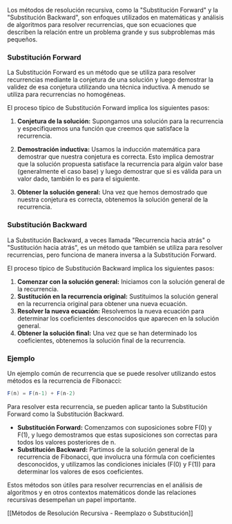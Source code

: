 Los métodos de resolución recursiva, como la "Substitución Forward" y la "Substitución Backward", son enfoques utilizados en matemáticas y análisis de algoritmos para resolver recurrencias, que son ecuaciones que describen la relación entre un problema grande y sus subproblemas más pequeños.

### Substitución Forward

La Substitución Forward es un método que se utiliza para resolver recurrencias mediante la conjetura de una solución y luego demostrar la validez de esa conjetura utilizando una técnica inductiva. A menudo se utiliza para recurrencias no homogéneas.

El proceso típico de Substitución Forward implica los siguientes pasos:

1. **Conjetura de la solución:** Supongamos una solución para la recurrencia y especifiquemos una función que creemos que satisface la recurrencia.    
2. **Demostración inductiva:** Usamos la inducción matemática para demostrar que nuestra conjetura es correcta. Esto implica demostrar que la solución propuesta satisface la recurrencia para algún valor base (generalmente el caso base) y luego demostrar que si es válida para un valor dado, también lo es para el siguiente.

3. **Obtener la solución general:** Una vez que hemos demostrado que nuestra conjetura es correcta, obtenemos la solución general de la recurrencia.

### Substitución Backward

La Substitución Backward, a veces llamada "Recurrencia hacia atrás" o "Sustitución hacia atrás", es un método que también se utiliza para resolver recurrencias, pero funciona de manera inversa a la Substitución Forward.

El proceso típico de Substitución Backward implica los siguientes pasos:

1. **Comenzar con la solución general:** Iniciamos con la solución general de la recurrencia.
2. **Sustitución en la recurrencia original:** Sustituimos la solución general en la recurrencia original para obtener una nueva ecuación.
3. **Resolver la nueva ecuación:** Resolvemos la nueva ecuación para determinar los coeficientes desconocidos que aparecen en la solución general.
4. **Obtener la solución final:** Una vez que se han determinado los coeficientes, obtenemos la solución final de la recurrencia.

### Ejemplo

Un ejemplo común de recurrencia que se puede resolver utilizando estos métodos es la recurrencia de Fibonacci:

``` java
F(n) = F(n-1) + F(n-2)
```

Para resolver esta recurrencia, se pueden aplicar tanto la Substitución Forward como la Substitución Backward.

- **Substitución Forward:** Comenzamos con suposiciones sobre F(0) y F(1), y luego demostramos que estas suposiciones son correctas para todos los valores posteriores de n.
- **Substitución Backward:** Partimos de la solución general de la recurrencia de Fibonacci, que involucra una fórmula con coeficientes desconocidos, y utilizamos las condiciones iniciales (F(0) y F(1)) para determinar los valores de esos coeficientes.

Estos métodos son útiles para resolver recurrencias en el análisis de algoritmos y en otros contextos matemáticos donde las relaciones recursivas desempeñan un papel importante.

[[Métodos de Resolución Recursiva - Reemplazo o Substitución]]
